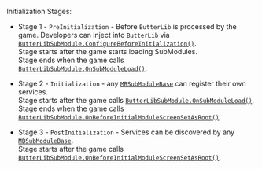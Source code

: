 Initialization Stages:  

* Stage 1 - ``PreInitialization`` - Before ``ButterLib`` is processed by the game. Developers can inject into ``ButterLib`` via [``ButterLibSubModule.ConfigureBeforeInitialization()``](xref:Bannerlord.ButterLib.ButterLibSubModule#collapsible-Bannerlord_ButterLib_ButterLibSubModule_ConfigureBeforeInitialization_System_Action_Microsoft_Extensions_DependencyInjection_IServiceCollection__).  
Stage starts after the game starts loading SubModules.  
Stage ends when the game calls [``ButterLibSubModule.OnSubModuleLoad()``](xref:Bannerlord.ButterLib.ButterLibSubModule#collapsible-Bannerlord_ButterLib_ButterLibSubModule_OnSubModuleLoad).  

* Stage 2 - ``Initialization`` - any [``MBSubModuleBase``](xref:TaleWorlds.MountAndBlade.MBSubModuleBase) can register their own services.  
Stage starts after the game calls [``ButterLibSubModule.OnSubModuleLoad()``](xref:Bannerlord.ButterLib.ButterLibSubModule#collapsible-Bannerlord_ButterLib_ButterLibSubModule_OnSubModuleLoad).  
Stage ends when the game calls [``ButterLibSubModule.OnBeforeInitialModuleScreenSetAsRoot()``](xref:Bannerlord.ButterLib.ButterLibSubModule#collapsible-Bannerlord_ButterLib_ButterLibSubModule_OnBeforeInitialModuleScreenSetAsRoot).  

* Stage 3 - ``PostInitialization`` - Services can be discovered by any [``MBSubModuleBase``](xref:TaleWorlds.MountAndBlade.MBSubModuleBase).  
Stage starts after the game calls [``ButterLibSubModule.OnBeforeInitialModuleScreenSetAsRoot()``](xref:Bannerlord.ButterLib.ButterLibSubModule#collapsible-Bannerlord_ButterLib_ButterLibSubModule_OnBeforeInitialModuleScreenSetAsRoot).  
